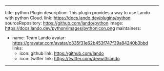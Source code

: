 
---
title: python Plugin
description: This plugin provides a way to use Lando with python Cloud.
link: https://docs.lando.dev/plugins/python
sourceRepository: https://github.com/lando/python
image: https://docs.lando.dev/python/images/pythonicon.png
maintainers:
  - name: Team Lando
    avatar: https://gravatar.com/avatar/c335f31e62b453f747f39a84240b3bbd
    links:
      - icon: github
        link: https://github.com/lando
      - icon: twitter
        link: https://twitter.com/devwithlando
---

